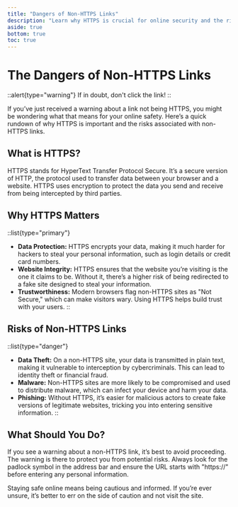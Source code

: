 ```yaml
---
title: "Dangers of Non-HTTPS Links"
description: "Learn why HTTPS is crucial for online security and the risks associated with non-HTTPS links to help you stay safe while browsing."
aside: true
bottom: true
toc: true
---
```


# The Dangers of Non-HTTPS Links

::alert{type="warning"}
If in doubt, don't click the link!
::

If you’ve just received a warning about a link not being HTTPS, you might be wondering what that means for your online safety. Here’s a quick rundown of why HTTPS is important and the risks associated with non-HTTPS links.

## What is HTTPS?

HTTPS stands for HyperText Transfer Protocol Secure. It’s a secure version of HTTP, the protocol used to transfer data between your browser and a website. HTTPS uses encryption to protect the data you send and receive from being intercepted by third parties.

## Why HTTPS Matters

::list{type="primary"}
- **Data Protection:** HTTPS encrypts your data, making it much harder for hackers to steal your personal information, such as login details or credit card numbers.
- **Website Integrity:** HTTPS ensures that the website you’re visiting is the one it claims to be. Without it, there’s a higher risk of being redirected to a fake site designed to steal your information.
- **Trustworthiness:** Modern browsers flag non-HTTPS sites as "Not Secure," which can make visitors wary. Using HTTPS helps build trust with your users.
::



## Risks of Non-HTTPS Links

::list{type="danger"}
- **Data Theft:** On a non-HTTPS site, your data is transmitted in plain text, making it vulnerable to interception by cybercriminals. This can lead to identity theft or financial fraud.
- **Malware:** Non-HTTPS sites are more likely to be compromised and used to distribute malware, which can infect your device and harm your data.
- **Phishing:** Without HTTPS, it’s easier for malicious actors to create fake versions of legitimate websites, tricking you into entering sensitive information.
::

## What Should You Do?

If you see a warning about a non-HTTPS link, it’s best to avoid proceeding. The warning is there to protect you from potential risks. Always look for the padlock symbol in the address bar and ensure the URL starts with "https://" before entering any personal information.

Staying safe online means being cautious and informed. If you’re ever unsure, it’s better to err on the side of caution and not visit the site.
